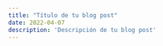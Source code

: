 ```yaml
---
title: "Título de tu blog post"
date: 2022-04-07
description: 'Descripción de tu blog post'
---
```

